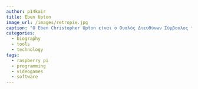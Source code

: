 ```yaml
---
author: p14kair
title: Eben Upton
image_url: /images/retropie.jpg
caption: "Ο Eben Christopher Upton είναι ο Ουαλός Διευθύνων Σύμβουλος της Raspberry Pi Ltd., της εξ ολοκλήρου θυγατρικής που διαχειρίζεται τις μηχανολογικές και εμπορικές δραστηριότητες του Ιδρύματος Raspberry Pi. Είναι υπεύθυνος για τη συνολική αρχιτεκτονική λογισμικού και υλικού της συσκευής Raspberry Pi"
categories:
  - biography 
  - tools
  - technology
tags:
  - raspberry pi
  - programming
  - videogames
  - software
---
```


